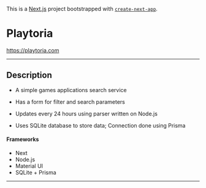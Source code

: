 This is a [Next.js](https://nextjs.org/) project bootstrapped with [`create-next-app`](https://github.com/vercel/next.js/tree/canary/packages/create-next-app).

# Playtoria

https://playtoria.com

---

## Description

- A simple games applications search service 

- Has a form for filter and search parameters

- Updates every 24 hours using parser written on Node.js

- Uses SQLite database to store data; Connection done using Prisma

#### Frameworks

- Next
- Node.js
- Material UI
- SQLite + Prisma

---
